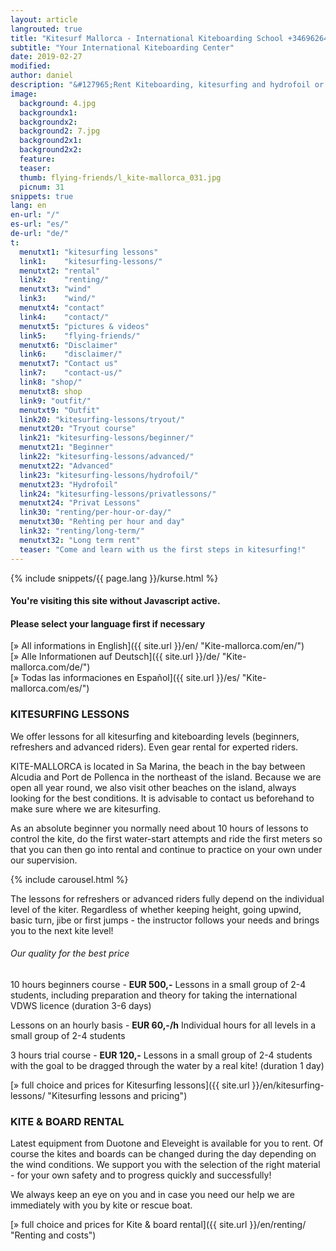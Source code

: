 ```yaml
---
layout: article
langrouted: true
title: "Kitesurf Mallorca - International Kiteboarding School +34696264729"
subtitle: "Your International Kiteboarding Center"
date: 2019-02-27
modified: 
author: daniel
description: "&#127965;Rent Kiteboarding, kitesurfing and hydrofoil or lessons for all levels at Palma, Alcudia or Pollensa. All gear for each student"
image:
  background: 4.jpg
  backgroundx1:
  backgroundx2:
  background2: 7.jpg
  background2x1:
  background2x2:
  feature:
  teaser:
  thumb: flying-friends/l_kite-mallorca_031.jpg
  picnum: 31
snippets: true
lang: en
en-url: "/"
es-url: "es/"
de-url: "de/"
t:
  menutxt1: "kitesurfing lessons"
  link1:    "kitesurfing-lessons/"
  menutxt2: "rental"
  link2:    "renting/"
  menutxt3: "wind"
  link3:    "wind/"
  menutxt4: "contact"
  link4:    "contact/"
  menutxt5: "pictures & videos"
  link5:    "flying-friends/"
  menutxt6: "Disclaimer"
  link6:    "disclaimer/"
  menutxt7: "Contact us"
  link7:    "contact-us/"
  link8: "shop/"
  menutxt8: shop
  link9: "outfit/"
  menutxt9: "Outfit"
  link20: "kitesurfing-lessons/tryout/"
  menutxt20: "Tryout course"
  link21: "kitesurfing-lessons/beginner/"
  menutxt21: "Beginner"
  link22: "kitesurfing-lessons/advanced/"
  menutxt22: "Advanced"
  link23: "kitesurfing-lessons/hydrofoil/"
  menutxt23: "Hydrofoil"
  link24: "kitesurfing-lessons/privatlessons/"
  menutxt24: "Privat Lessons"
  link30: "renting/per-hour-or-day/"
  menutxt30: "Reǹting per hour and day"
  link32: "renting/long-term/"
  menutxt32: "Long term rent"
  teaser: "Come and learn with us the first steps in kitesurfing!"
---
```

{% include snippets/{{ page.lang }}/kurse.html %}
#### You're visiting this site without Javascript active.
#### Please select your language first if necessary 
[» All informations in English]({{ site.url }}/en/ "Kite-mallorca.com/en/")  
[» Alle Informationen auf Deutsch]({{ site.url }}/de/ "Kite-mallorca.com/de/")  
[» Todas las informaciones en Español]({{ site.url }}/es/ "Kite-mallorca.com/es/")  

### KITESURFING LESSONS

We offer lessons for all kitesurfing and kiteboarding levels (beginners, refreshers and advanced riders). Even gear rental for experted riders.

KITE-MALLORCA is located in Sa Marina, the beach in the bay between Alcudia and Port de Pollenca in the northeast of the island. Because we are open all year round, we also visit other beaches on the island, always looking for the best conditions.  It is advisable to contact us beforehand to make sure where we are kitesurfing. 

As an absolute beginner you normally need about 10 hours of lessons to control the kite, do the first water-start attempts and ride the first meters so that you can then go into rental and continue to practice on your own under our supervision.

{% include carousel.html %}

The lessons for refreshers or advanced riders fully depend on the individual level of the kiter. Regardless of whether keeping height, going upwind, basic turn, jibe or first jumps - the instructor follows your needs and brings you to the next kite level!

###### Our quality for the best price

10 hours beginners course - **EUR 500,-**
Lessons in a small group of 2-4 students, including preparation and theory for taking the international VDWS licence (duration 3-6 days)

Lessons on an hourly basis - **EUR 60,-/h**
Individual hours for all levels in a small group of 2-4 students

3 hours trial course - **EUR 120,-**
Lessons in a small group of 2-4 students with the goal to be dragged through the water by a real kite! (duration 1 day)

[» full choice and prices for Kitesurfing lessons]({{ site.url }}/en/kitesurfing-lessons/ "Kitesurfing lessons and pricing")


### KITE & BOARD RENTAL

Latest equipment from Duotone and Eleveight is available for you to rent. Of course the kites and boards can be changed during the day depending on the wind conditions. We support you with the selection of the right material - for your own safety and to progress quickly and successfully!

We always keep an eye on you and in case you need our help we are immediately with you by kite or rescue boat.

[» full choice and prices for Kite & board rental]({{ site.url }}/en/renting/ "Renting and costs")
